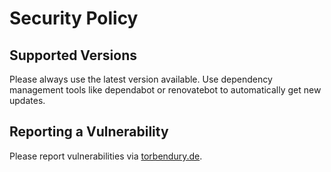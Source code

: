 # Security Policy

## Supported Versions

Please always use the latest version available. Use dependency management tools like dependabot or renovatebot to automatically get new updates.

## Reporting a Vulnerability

Please report vulnerabilities via [torbendury.de](https://torbendury.de).
